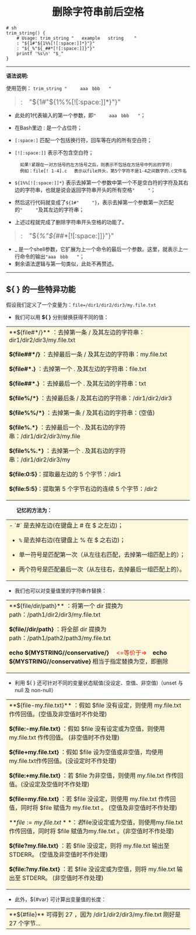 # <font face="楷体"><center>删除字符串前后空格</center></font> #

```shell
# sh
trim_string() { 
    # Usage: trim_string "   example   string    "
    : "${1#"${1%%[![:space:]]*}"}"
    : "${_%"${_##*[![:space:]]}"}"
    printf '%s\n' "$_"
}
```
 



----------   

**语法说明:**

使用范例： `trim_string "　　　aaa　bbb　　"`
> <font size=4>:　"${1#"${1%%[![:space:]]*}"}" </font>

- 此处的1代表输入的第一个参数，即`"　　　aaa　bbb　　"`；
- 在Bash里边`：`是一个占位符；
- `[:space:]` 匹配一个包括换行符，回车等在内的所有空白符；
- `[![:space:]]` 表示不包含空白符；

	    如果!紧跟在一对方括号的左方括号之后，则表示不包括在方括号中列出的字符:
    	例如：file[! 1-4].c 　表示以file开头，第5个字符不是1-4之间数字的.c文件名
- `${1%%[![:space:]]*}` 表示去掉第一个参数中第一个不是空白符的字符及其右边的字符串，也就是说会返回字符串开头的所有空格`"　　　"`；
- 然后这行代码就变成了`${1#"　　　"}`，表示去掉第一个参数第一次匹配的`"　　　"`及其左边的字符串；
- 上述过程就完成了删除字符串开头空格的功能了。


> <font size=4>:　"${_%"${_##*[![:space:]]}"}"</font>

- _ 是一个shell参数，它扩展为上一个命令的最后一个参数。这里，就表示上一行命令的输出`"aaa　bbb　　"`；
- 剩余语法逻辑与第一句类似，此处不再赘述。


----------

## **${ } 的一些特异功能** ##

假设我们定义了一个变量为：`file=/dir1/dir2/dir3/my.file.txt`


- 我们可以用 **${ }** 分别替换获得不同的值：

<table><tr><td bgcolor=Cornsilk>
**${file#*/}** ：去掉第一条 / 及其左边的字符串：dir1/dir2/dir3/my.file.txt

**${file##*/}** ：去掉最后一条 / 及其左边的字符串：my.file.txt

**${file#*.}** ：去掉第一个 . 及其左边的字符串：file.txt

**${file##*.}** ：去掉最后一个 . 及其左边的字符串：txt

**${file%/*}** ：去掉最后条 / 及其右边的字符串：/dir1/dir2/dir3

**${file%%/*}** ：去掉第一条 / 及其右边的字符串：(空值)

**${file%.*}** ：去掉最后一个 . 及其右边的字符串：/dir1/dir2/dir3/my.file

**${file%%.*}** ：去掉第一个 . 及其右边的字符串：/dir1/dir2/dir3/my

**${file:0:5}**：提取最左边的 5 个字节：/dir1

**${file:5:5}**：提取第 5 个字节右边的连续 5 个字节：/dir2
</td></tr></table>


　　**记忆的方法为：**

<table><tr><td bgcolor=Cornsilk>
- `#` 是去掉左边(在键盘上 # 在 $ 之左边)；

- `%` 是去掉右边(在键盘上 % 在 $ 之右边)；

- 单一符号是匹配第一次（从左往右匹配，去掉第一组匹配上的）；

- 两个符号是匹配最后一次（从左往右，去掉最后一组匹配上的）。
</td></tr></table>


- 我们也可以对变量值里的字符串作替换：

<table><tr><td bgcolor=Cornsilk>
**${file/dir/path}** ：将第一个 dir 提换为 path：/path1/dir2/dir3/my.file.txt

**${file//dir/path}** ：将全部 dir 提换为 path：/path1/path2/path3/my.file.txt

**echo ${MYSTRING//conservative/}** 　<font color=red><=等价于=></font>　**echo ${MYSTRING//conservative}**
相当于指定替换为空，即删除
</td></tr></table>



- 利用 ${ } 还可针对不同的变量状态赋值(没设定、空值、非空值)（unset 与 null 及 non-null）

<table><tr><td bgcolor=Cornsilk>
**${file-my.file.txt}** ：假如 $file 没有设定，则使用 my.file.txt 作传回值。(空值及非空值时不作处理)

**${file:-my.file.txt}** ：假如 $file 没有设定或为空值，则使用my.file.txt 作传回值。 (非空值时不作处理)

**${file+my.file.txt}** ：假如 $file 设为空值或非空值，均使用my.file.txt作传回值。(没设定时不作处理)

**${file:+my.file.txt}** ：若 $file 为非空值，则使用 my.file.txt 作传回值。(没设定及空值时不作处理)

**${file=my.file.txt}** ：若 $file 没设定，则使用 my.file.txt 作传回值，同时将 $file 赋值为 my.file.txt 。 (空值及非空值时不作处理)

**${file:=my.file.txt} **：若$file没设定或为空值，则使用my.file.txt作传回值，同时将 $file 赋值为my.file.txt 。(非空值时不作处理)

**${file?my.file.txt}** ：若 $file 没设定，则将 my.file.txt 输出至STDERR。 (空值及非空值时不作处理)

**${file:?my.file.txt}** ：若 $file 没设定或为空值，则将 my.file.txt 输出至 STDERR。 (非空值时不作处理)

</td></tr></table>


- 此外，${#var} 可计算出变量值的长度：

<table><tr><td bgcolor=Cornsilk>
**${#file}** 可得到 27 ，因为 /dir1/dir2/dir3/my.file.txt 刚好是 27 个字节...
</td></tr></table>

